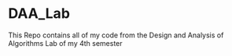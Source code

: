 # DAA_Lab
This Repo contains all of my code from the Design and Analysis of Algorithms Lab of my 4th semester
